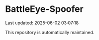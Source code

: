 # BattleEye-Spoofer

Last updated: 2025-06-02 03:07:18

This repository is automatically maintained.

